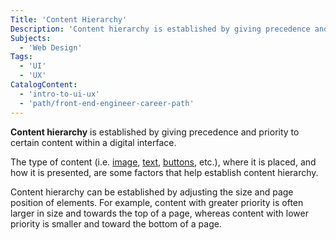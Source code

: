 ```yaml
---
Title: 'Content Hierarchy'
Description: 'Content hierarchy is established by giving precedence and priority to certain content within a digital interface.'
Subjects:
  - 'Web Design'
Tags:
  - 'UI'
  - 'UX'
CatalogContent:
  - 'intro-to-ui-ux'
  - 'path/front-end-engineer-career-path'
---
```


**Content hierarchy** is established by giving precedence and priority to certain content within a digital interface.

The type of content (i.e. [image](https://www.codecademy.com/resources/docs/uiux/images), [text](https://www.codecademy.com/resources/docs/uiux/text), [buttons](https://www.codecademy.com/resources/docs/uiux/buttons), etc.), where it is placed, and how it is presented, are some factors that help establish content hierarchy.

Content hierarchy can be established by adjusting the size and page position of elements. For example, content with greater priority is often larger in size and towards the top of a page, whereas content with lower priority is smaller and toward the bottom of a page.
